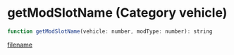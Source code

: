 # getModSlotName (Category vehicle)

```js
function getModSlotName(vehicle: number, modType: number): string
```

[filename](getModSlotName_m.md ':include')